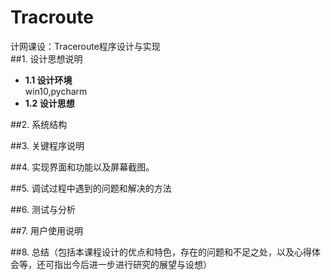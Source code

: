 # Tracroute
 计网课设：Traceroute程序设计与实现  
##1. 设计思想说明 
- **1.1 设计环境**      
win10,pycharm
- **1.2 设计思想**      

##2. 系统结构

##3. 关键程序说明

##4. 实现界面和功能以及屏幕截图。 

##5.  调试过程中遇到的问题和解决的方法

##6.  测试与分析

##7.  用户使用说明

##8.  总结（包括本课程设计的优点和特色，存在的问题和不足之处，以及心得体会等，还可指出今后进一步进行研究的展望与设想）
